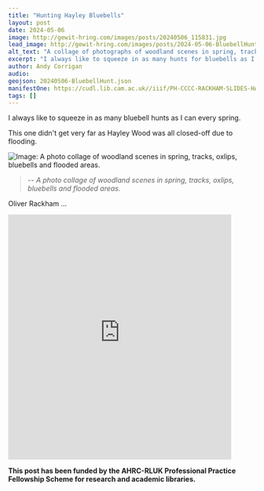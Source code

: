 ```yaml
---
title: "Hunting Hayley Bluebells"
layout: post
date: 2024-05-06
image: http://gewit-hring.com/images/posts/20240506_115831.jpg
lead_image: http://gewit-hring.com/images/posts/2024-05-06-BluebellHunting.jpg
alt_text: "A collage of photographs of woodland scenes in spring, tracks, oxlips, bluebells and flooded areas."
excerpt: "I always like to squeeze in as many hunts for bluebells as I can every spring."
author: Andy Corrigan
audio:
geojson: 20240506-BluebellHunt.json
manifestOne: https://cudl.lib.cam.ac.uk//iiif/PH-CCCC-RACKHAM-SLIDES-HAYLEY-WOOD-00003 
tags: []
---
```

I always like to squeeze in as many bluebell hunts as I can every spring. 

This one didn't get very far as Hayley Wood was all closed-off due to flooding.

![Image: A photo collage of woodland scenes in spring, tracks, oxlips, bluebells and flooded areas.]({{site.url}}/images/posts/2024-05-06-BluebellHunting.jpg)
>-- <cite>A photo collage of woodland scenes in spring, tracks, oxlips, bluebells and flooded areas.</cite>

Oliver Rackham ...

<iframe src="https://fitzmuseum.cam.ac.uk/uv.html#?manifest={{ page.manifestOne }}&c=0&m=0&cv=0&config=&locales=en-GB:English (GB),cy-GB:Cymraeg,fr-FR:Français (FR),pl-PL:Polski,sv-SE:Svenska&r=0" width="90%" height="500" allowfullscreen frameborder="0"></iframe>

**This post has been funded by the AHRC-RLUK Professional Practice Fellowship Scheme for research and academic libraries.**


